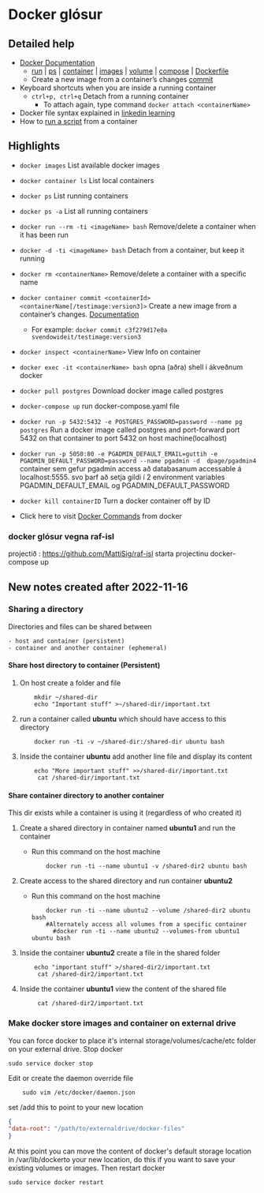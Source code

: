 # Docker glósur

## Detailed help

- [Docker Documentation](https://docs.docker.com/engine/reference/run)
    -   [run](https://docs.docker.com/engine/reference/commandline/run/)
      | [ps](https://docs.docker.com/engine/reference/commandline/ps/)
      | [container](https://docs.docker.com/engine/reference/commandline/container/)
      | [images](https://docs.docker.com/engine/reference/commandline/images/)
      | [volume](https://docs.docker.com/engine/reference/commandline/volume/)
      | [compose](https://docs.docker.com/compose/reference/)
      | [Dockerfile](https://docs.docker.com/engine/reference/builder/)
    - Create a new image from a container’s changes [commit](https://docs.docker.com/engine/reference/commandline/commit/)
 - Keyboard shortcuts when you are inside a running container
      - `ctrl+p, ctrl+q` Detach from a running container
         - To attach again, type command `docker attach <containerName>`
 - Docker file syntax explained in [linkedin learning](https://www.linkedin.com/learning/learning-docker-2018/dockerfile-syntax?autoSkip=true&autoplay=true&contextUrn=urn%3Ali%3AlyndaLearningPath%3A5bb4fa9b498e2e532e6df920&resume=false)
 - How to [run a script](https://devopscube.com/run-scripts-docker-arguments#how-to-run-custom-script-inside-docker) from a container
      

## Highlights
- `docker images` List available docker images
- `docker container ls` List local containers
- `docker ps` List running containers
- `docker ps -a` List all running containers
- `docker run --rm -ti <imageName> bash` Remove/delete a container when it has been run
- `docker -d -ti <imageName> bash` Detach from a container, but keep it running
- `docker rm <containerName>` Remove/delete a container with a specific name
- `docker container commit <containerId> <containerName[/testimage:version3]>`	Create a new image from a container’s changes. [Documentation](https://docs.docker.com/engine/reference/commandline/commit/)
    - For example: `docker commit c3f279d17e0a  svendowideit/testimage:version3`	
- `docker inspect <containerName>` View Info on container
- `docker exec -it <containerName> bash` opna (aðra) shell í ákveðnum docker
- `docker pull postgres` Download docker image called postgres
- `docker-compose up` run docker-compose.yaml file
- `docker run -p 5432:5432 -e POSTGRES_PASSWORD=password --name pg postgres` Run a docker image called postgres and port-forward  port 5432 on that container to port 5432 on host machine(localhost)
- `docker run -p 5050:80 -e PGADMIN_DEFAULT_EMAIL=guttih -e PGADMIN_DEFAULT_PASSWORD=password --name pgadmin -d  dpage/pgadmin4` container sem gefur pgadmin access að databasanum  accessable á localhost:5555. svo þarf að setja gildi í 2 environment variables PGADMIN_DEFAULT_EMAIL og PGADMIN_DEFAULT_PASSWORD
- `docker kill containerID` Turn a docker container off by ID

- Click here to visit [Docker Commands] from docker

### docker glósur vegna raf-isl

projectið : https://github.com/MattiSig/raf-isl
starta projectinu docker-compose up

## New notes created after **2022-11-16**

### Sharing a directory

Directories and files can be shared between 

    - host and container (persistent)
    - container and another container (ephemeral)
#### Share host directory to container (Persistent)

1. On host create a folder and file
    ```shell
        mkdir ~/shared-dir
        echo "Important stuff" >~/shared-dir/important.txt
    ```

2. run a container called **ubuntu** which should have access to this directory
    ```shell
        docker run -ti -v ~/shared-dir:/shared-dir ubuntu bash
    ```
3. Inside the container **ubuntu** add another line file and display its content
    ```shell
        echo "More important stuff" >>/shared-dir/important.txt
         cat /shared-dir/important.txt
    ```

#### Share container directory to another container 

This dir exists while a container is using it (regardless of who created  it)
1. Create a shared directory in container named **ubuntu1** and run the container
    - Run this command on the host machine
        ```shell
            docker run -ti --name ubuntu1 -v /shared-dir2 ubuntu bash
        ```

2. Create access to the shared directory and run container **ubuntu2**
    - Run this command on the host machine
        ```shell
            docker run -ti --name ubuntu2 --volume /shared-dir2 ubuntu bash
            #Alternately access all volumes from a specific container
              #docker run -ti --name ubuntu2 --volumes-from ubuntu1 ubuntu bash
        ```
3. Inside the container **ubuntu2** create a file in the shared folder
    ```shell
        echo "important stuff" >/shared-dir2/important.txt
         cat /shared-dir2/important.txt
    ```
3. Inside the container **ubuntu1** view the content of the shared file
    ```shell
         cat /shared-dir2/important.txt
    ```


### Make docker store images and container on external drive

You can force docker to place it's internal storage/volumes/cache/etc folder on your external drive. Stop docker
 ```shell
sudo service docker stop
 ```

Edit or create the daemon override file
```shell
    sudo vim /etc/docker/daemon.json
```

set /add this to point to your new location
```json
{
"data-root": "/path/to/externaldrive/docker-files"
}
```

At this point you can move the content of docker's default storage location in /var/lib/dockerto your new location, do this if you want to save your existing volumes or images. Then restart docker

```shell
sudo service docker restart
```
[Docker Commands]: https://docs.docker.com/engine/reference/commandline/docker/
